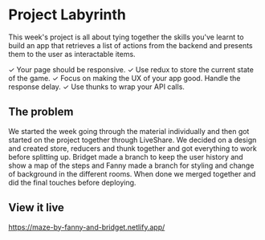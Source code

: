 # Project Labyrinth

This week's project is all about tying together the skills you've learnt to build an app that retrieves a list of actions from the backend and presents them to the user as interactable items.

✓ Your page should be responsive.
✓ Use redux to store the current state of the game.
✓ Focus on making the UX of your app good. Handle the response delay.
✓ Use thunks to wrap your API calls.

## The problem

We started the week going through the material individually and then got started on the project together through LiveShare. We decided on a design and created store, reducers and thunk together and got everything to work before splitting up. Bridget made a branch to keep the user history and show a map of the steps and Fanny made a branch for styling and change of background in the different rooms.
When done we merged together and did the final touches before deploying.

## View it live

https://maze-by-fanny-and-bridget.netlify.app/
